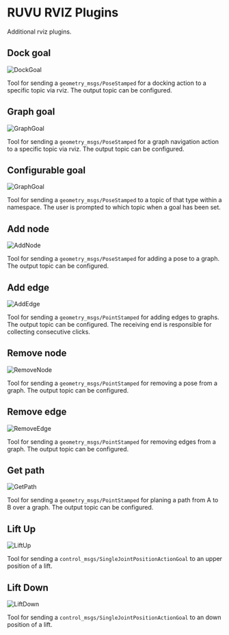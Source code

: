 # RUVU RVIZ Plugins

Additional rviz plugins.

## Dock goal

![DockGoal](icons/classes/DockGoal.png)

Tool for sending a `geometry_msgs/PoseStamped` for a docking action to a specific topic via rviz. The output topic can be configured.

## Graph goal

![GraphGoal](icons/classes/GraphGoal.png)

Tool for sending a `geometry_msgs/PoseStamped` for a graph navigation action to a specific topic via rviz. The output topic can be configured.

## Configurable goal

![GraphGoal](icons/classes/ConfigurableGoal.png)

Tool for sending a `geometry_msgs/PoseStamped` to a topic of that type within a namespace. The user is prompted to which topic when a goal has been set.

## Add node

![AddNode](icons/classes/AddNode.png)

Tool for sending a `geometry_msgs/PoseStamped` for adding a pose to a graph. The output topic can be configured.

## Add edge

![AddEdge](icons/classes/AddEdge.png)

Tool for sending a `geometry_msgs/PointStamped` for adding edges to graphs. The output topic can be configured. The receiving
end is responsible for collecting consecutive clicks.

## Remove node

![RemoveNode](icons/classes/RemoveNode.png)

Tool for sending a `geometry_msgs/PointStamped` for removing a pose from a graph. The output topic can be configured.

## Remove edge

![RemoveEdge](icons/classes/RemoveEdge.png)

Tool for sending a `geometry_msgs/PointStamped` for removing edges from a graph. The output topic can be configured. 

## Get path

![GetPath](icons/classes/GetPath.png)

Tool for sending a `geometry_msgs/PointStamped` for planing a path from A to B over a graph. The output topic can be configured. 

## Lift Up

![LiftUp](icons/classes/LiftUp.png)

Tool for sending a `control_msgs/SingleJointPositionActionGoal` to an upper position of a lift.

## Lift Down

![LiftDown](icons/classes/LiftDown.png)

Tool for sending a `control_msgs/SingleJointPositionActionGoal` to an down position of a lift.
